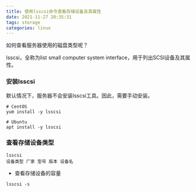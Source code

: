 ```yaml
---
title: 使用lsscsi命令查看存储设备及其属性
date: 2021-11-27 20:35:31
tags: storage
categories: linux
---
```


如何查看服务器使用的磁盘类型呢？

<!--more-->

lsscsi，全称为list small computer system interface，用于列出SCSI设备及其属性。

### 安装lsscsi

默认情况下，服务器不会安装lsscsi工具。因此，需要手动安装。

```shell
# CentOS
yum install -y lsscsi

# Ubuntu
apt install -y lsscsi
```

### 查看存储设备类型

```shell
lsscsi
设备类型 厂家 型号 版本 设备名
```

* 查看存储设备的容量

```shell
lsscsi -s
```


